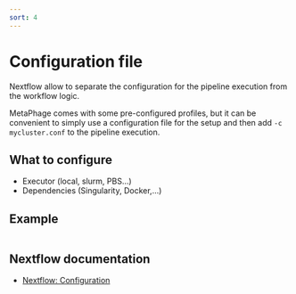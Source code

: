 ```yaml
---
sort: 4
---
```


# Configuration file

Nextflow allow to separate the configuration for the pipeline execution
from the workflow logic.

MetaPhage comes with some pre-configured profiles, but it can be convenient
to simply use a configuration file for the setup and then add `-c mycluster.conf` to
the pipeline execution.

## What to configure

* Executor (local, slurm, PBS...)
* Dependencies (Singularity, Docker,...)

## Example

```nextflow
```

## Nextflow documentation

* [Nextflow: Configuration](https://www.nextflow.io/docs/latest/config.html)